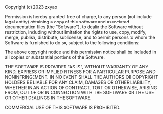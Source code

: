 Copyright (c) 2023 zxyao


Permission is hereby granted, free of charge, 
to any person (not include legal entity) obtaining a copy of this software and associated documentation files (the "Software"), 
to dealin the Software without restriction, including without limitation the rights to 
use, copy, modify, merge, publish, distribute, sublicense, 
and to permit persons to whom the Software is furnished to do so, 
subject to the following conditions:

The above copyright notice and this permission notice shall be included in all copies or substantial portions of the Software.

THE SOFTWARE IS PROVIDED "AS IS", WITHOUT WARRANTY OF ANY KIND, EXPRESS OR IMPLIED
FITNESS FOR A PARTICULAR PURPOSE AND NONINFRINGEMENT. 
IN NO EVENT SHALL THE AUTHORS OR COPYRIGHT HOLDERS BE LIABLE FOR ANY CLAIM, 
DAMAGES OR OTHER LIABILITY, WHETHER IN AN ACTION OF CONTRACT, TORT OR OTHERWISE, ARISING FROM,
OUT OF OR IN CONNECTION WITH THE SOFTWARE OR THE USE OR OTHER DEALINGS IN THE SOFTWARE.

COMMERCIAL USE OF THIS SOFTWARE IS PROHIBITED.
